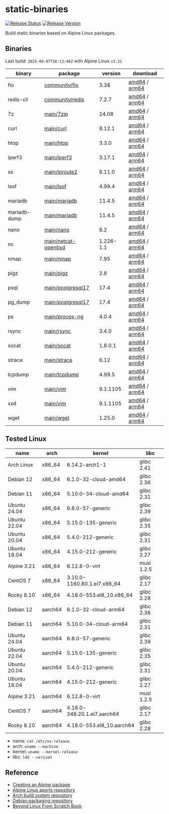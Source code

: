 # static-binaries
[![Release Status](https://github.com/whoisnian/static-binaries/actions/workflows/release.yml/badge.svg)](https://github.com/whoisnian/static-binaries/actions/workflows/release.yml)
[![Release Version](https://img.shields.io/github/v/release/whoisnian/static-binaries?label=version)](https://github.com/whoisnian/static-binaries/releases/latest)

Build static binaries based on Alpine Linux packages.

## Binaries
Last build: `2025-04-07T16:13:46Z` with Alpine Linux `v3.21`

| binary       | package                                                                                         | version   | download                                                                                                                                                                                                                                            |
| ------------ | ----------------------------------------------------------------------------------------------- | --------- | --------------------------------------------------------------------------------------------------------------------------------------------------------------------------------------------------------------------------------------------------- |
| fio          | [community/fio](https://pkgs.alpinelinux.org/package/v3.21/community/x86_64/fio)                | 3.38      | [amd64](https://github.com/whoisnian/static-binaries/releases/download/v20250408.0/fio_v20250408.0_linux_amd64) / [arm64](https://github.com/whoisnian/static-binaries/releases/download/v20250408.0/fio_v20250408.0_linux_arm64)                   |
| redis-cli    | [community/redis](https://pkgs.alpinelinux.org/package/v3.21/community/x86_64/redis)            | 7.2.7     | [amd64](https://github.com/whoisnian/static-binaries/releases/download/v20250408.0/redis-cli_v20250408.0_linux_amd64) / [arm64](https://github.com/whoisnian/static-binaries/releases/download/v20250408.0/redis-cli_v20250408.0_linux_arm64)       |
| 7z           | [main/7zip](https://pkgs.alpinelinux.org/package/v3.21/main/x86_64/7zip)                        | 24.08     | [amd64](https://github.com/whoisnian/static-binaries/releases/download/v20250408.0/7z_v20250408.0_linux_amd64) / [arm64](https://github.com/whoisnian/static-binaries/releases/download/v20250408.0/7z_v20250408.0_linux_arm64)                     |
| curl         | [main/curl](https://pkgs.alpinelinux.org/package/v3.21/main/x86_64/curl)                        | 8.12.1    | [amd64](https://github.com/whoisnian/static-binaries/releases/download/v20250408.0/curl_v20250408.0_linux_amd64) / [arm64](https://github.com/whoisnian/static-binaries/releases/download/v20250408.0/curl_v20250408.0_linux_arm64)                 |
| htop         | [main/htop](https://pkgs.alpinelinux.org/package/v3.21/main/x86_64/htop)                        | 3.3.0     | [amd64](https://github.com/whoisnian/static-binaries/releases/download/v20250408.0/htop_v20250408.0_linux_amd64) / [arm64](https://github.com/whoisnian/static-binaries/releases/download/v20250408.0/htop_v20250408.0_linux_arm64)                 |
| iperf3       | [main/iperf3](https://pkgs.alpinelinux.org/package/v3.21/main/x86_64/iperf3)                    | 3.17.1    | [amd64](https://github.com/whoisnian/static-binaries/releases/download/v20250408.0/iperf3_v20250408.0_linux_amd64) / [arm64](https://github.com/whoisnian/static-binaries/releases/download/v20250408.0/iperf3_v20250408.0_linux_arm64)             |
| ss           | [main/iproute2](https://pkgs.alpinelinux.org/package/v3.21/main/x86_64/iproute2-ss)             | 6.11.0    | [amd64](https://github.com/whoisnian/static-binaries/releases/download/v20250408.0/ss_v20250408.0_linux_amd64) / [arm64](https://github.com/whoisnian/static-binaries/releases/download/v20250408.0/ss_v20250408.0_linux_arm64)                     |
| lsof         | [main/lsof](https://pkgs.alpinelinux.org/package/v3.21/main/x86_64/lsof)                        | 4.99.4    | [amd64](https://github.com/whoisnian/static-binaries/releases/download/v20250408.0/lsof_v20250408.0_linux_amd64) / [arm64](https://github.com/whoisnian/static-binaries/releases/download/v20250408.0/lsof_v20250408.0_linux_arm64)                 |
| mariadb      | [main/mariadb](https://pkgs.alpinelinux.org/package/v3.21/main/x86_64/mariadb-client)           | 11.4.5    | [amd64](https://github.com/whoisnian/static-binaries/releases/download/v20250408.0/mariadb_v20250408.0_linux_amd64) / [arm64](https://github.com/whoisnian/static-binaries/releases/download/v20250408.0/mariadb_v20250408.0_linux_arm64)           |
| mariadb-dump | [main/mariadb](https://pkgs.alpinelinux.org/package/v3.21/main/x86_64/mariadb-client)           | 11.4.5    | [amd64](https://github.com/whoisnian/static-binaries/releases/download/v20250408.0/mariadb-dump_v20250408.0_linux_amd64) / [arm64](https://github.com/whoisnian/static-binaries/releases/download/v20250408.0/mariadb-dump_v20250408.0_linux_arm64) |
| nano         | [main/nano](https://pkgs.alpinelinux.org/package/v3.21/main/x86_64/nano)                        | 8.2       | [amd64](https://github.com/whoisnian/static-binaries/releases/download/v20250408.0/nano_v20250408.0_linux_amd64) / [arm64](https://github.com/whoisnian/static-binaries/releases/download/v20250408.0/nano_v20250408.0_linux_arm64)                 |
| nc           | [main/netcat-openbsd](https://pkgs.alpinelinux.org/package/v3.21/main/x86_64/netcat-openbsd)    | 1.226-1.1 | [amd64](https://github.com/whoisnian/static-binaries/releases/download/v20250408.0/nc_v20250408.0_linux_amd64) / [arm64](https://github.com/whoisnian/static-binaries/releases/download/v20250408.0/nc_v20250408.0_linux_arm64)                     |
| nmap         | [main/nmap](https://pkgs.alpinelinux.org/package/v3.21/main/x86_64/nmap)                        | 7.95      | [amd64](https://github.com/whoisnian/static-binaries/releases/download/v20250408.0/nmap_v20250408.0_linux_amd64) / [arm64](https://github.com/whoisnian/static-binaries/releases/download/v20250408.0/nmap_v20250408.0_linux_arm64)                 |
| pigz         | [main/pigz](https://pkgs.alpinelinux.org/package/v3.21/main/x86_64/pigz)                        | 2.8       | [amd64](https://github.com/whoisnian/static-binaries/releases/download/v20250408.0/pigz_v20250408.0_linux_amd64) / [arm64](https://github.com/whoisnian/static-binaries/releases/download/v20250408.0/pigz_v20250408.0_linux_arm64)                 |
| psql         | [main/postgresql17](https://pkgs.alpinelinux.org/package/v3.21/main/x86_64/postgresql17-client) | 17.4      | [amd64](https://github.com/whoisnian/static-binaries/releases/download/v20250408.0/psql_v20250408.0_linux_amd64) / [arm64](https://github.com/whoisnian/static-binaries/releases/download/v20250408.0/psql_v20250408.0_linux_arm64)                 |
| pg_dump      | [main/postgresql17](https://pkgs.alpinelinux.org/package/v3.21/main/x86_64/postgresql17-client) | 17.4      | [amd64](https://github.com/whoisnian/static-binaries/releases/download/v20250408.0/pg_dump_v20250408.0_linux_amd64) / [arm64](https://github.com/whoisnian/static-binaries/releases/download/v20250408.0/pg_dump_v20250408.0_linux_arm64)           |
| ps           | [main/procps-ng](https://pkgs.alpinelinux.org/package/v3.21/main/x86_64/procps-ng)              | 4.0.4     | [amd64](https://github.com/whoisnian/static-binaries/releases/download/v20250408.0/ps_v20250408.0_linux_amd64) / [arm64](https://github.com/whoisnian/static-binaries/releases/download/v20250408.0/ps_v20250408.0_linux_arm64)                     |
| rsync        | [main/rsync](https://pkgs.alpinelinux.org/package/v3.21/main/x86_64/rsync)                      | 3.4.0     | [amd64](https://github.com/whoisnian/static-binaries/releases/download/v20250408.0/rsync_v20250408.0_linux_amd64) / [arm64](https://github.com/whoisnian/static-binaries/releases/download/v20250408.0/rsync_v20250408.0_linux_arm64)               |
| socat        | [main/socat](https://pkgs.alpinelinux.org/package/v3.21/main/x86_64/socat)                      | 1.8.0.1   | [amd64](https://github.com/whoisnian/static-binaries/releases/download/v20250408.0/socat_v20250408.0_linux_amd64) / [arm64](https://github.com/whoisnian/static-binaries/releases/download/v20250408.0/socat_v20250408.0_linux_arm64)               |
| strace       | [main/strace](https://pkgs.alpinelinux.org/package/v3.21/main/x86_64/strace)                    | 6.12      | [amd64](https://github.com/whoisnian/static-binaries/releases/download/v20250408.0/strace_v20250408.0_linux_amd64) / [arm64](https://github.com/whoisnian/static-binaries/releases/download/v20250408.0/strace_v20250408.0_linux_arm64)             |
| tcpdump      | [main/tcpdump](https://pkgs.alpinelinux.org/package/v3.21/main/x86_64/tcpdump)                  | 4.99.5    | [amd64](https://github.com/whoisnian/static-binaries/releases/download/v20250408.0/tcpdump_v20250408.0_linux_amd64) / [arm64](https://github.com/whoisnian/static-binaries/releases/download/v20250408.0/tcpdump_v20250408.0_linux_arm64)           |
| vim          | [main/vim](https://pkgs.alpinelinux.org/package/v3.21/main/x86_64/vim)                          | 9.1.1105  | [amd64](https://github.com/whoisnian/static-binaries/releases/download/v20250408.0/vim_v20250408.0_linux_amd64) / [arm64](https://github.com/whoisnian/static-binaries/releases/download/v20250408.0/vim_v20250408.0_linux_arm64)                   |
| xxd          | [main/vim](https://pkgs.alpinelinux.org/package/v3.21/main/x86_64/xxd)                          | 9.1.1105  | [amd64](https://github.com/whoisnian/static-binaries/releases/download/v20250408.0/xxd_v20250408.0_linux_amd64) / [arm64](https://github.com/whoisnian/static-binaries/releases/download/v20250408.0/xxd_v20250408.0_linux_arm64)                   |
| wget         | [main/wget](https://pkgs.alpinelinux.org/package/v3.21/main/x86_64/wget)                        | 1.25.0    | [amd64](https://github.com/whoisnian/static-binaries/releases/download/v20250408.0/wget_v20250408.0_linux_amd64) / [arm64](https://github.com/whoisnian/static-binaries/releases/download/v20250408.0/wget_v20250408.0_linux_arm64)                 |

## Tested Linux
| name         | arch    | kernel                      | libc       |
| ------------ | ------- | --------------------------- | ---------- |
| Arch Linux   | x86_64  | 6.14.2-arch1-1              | glibc 2.41 |
| Debian 12    | x86_64  | 6.1.0-32-cloud-amd64        | glibc 2.36 |
| Debian 11    | x86_64  | 5.10.0-34-cloud-amd64       | glibc 2.31 |
| Ubuntu 24.04 | x86_64  | 6.8.0-57-generic            | glibc 2.39 |
| Ubuntu 22.04 | x86_64  | 5.15.0-135-generic          | glibc 2.35 |
| Ubuntu 20.04 | x86_64  | 5.4.0-212-generic           | glibc 2.31 |
| Ubuntu 18.04 | x86_64  | 4.15.0-212-generic          | glibc 2.27 |
| Alpine 3.21  | x86_64  | 6.12.8-0-virt               | musl 1.2.5 |
| CentOS 7     | x86_64  | 3.10.0-1160.80.1.el7.x86_64 | glibc 2.17 |
| Rocky 8.10   | x86_64  | 4.18.0-553.el8_10.x86_64    | glibc 2.28 |
| Debian 12    | aarch64 | 6.1.0-32-cloud-arm64        | glibc 2.36 |
| Debian 11    | aarch64 | 5.10.0-34-cloud-arm64       | glibc 2.31 |
| Ubuntu 24.04 | aarch64 | 6.8.0-57-generic            | glibc 2.39 |
| Ubuntu 22.04 | aarch64 | 5.15.0-135-generic          | glibc 2.35 |
| Ubuntu 20.04 | aarch64 | 5.4.0-212-generic           | glibc 2.31 |
| Ubuntu 18.04 | aarch64 | 4.15.0-212-generic          | glibc 2.27 |
| Alpine 3.21  | aarch64 | 6.12.8-0-virt               | musl 1.2.5 |
| CentOS 7     | aarch64 | 4.18.0-348.20.1.el7.aarch64 | glibc 2.17 |
| Rocky 8.10   | aarch64 | 4.18.0-553.el8_10.aarch64   | glibc 2.28 |

* name: `cat /etc/os-release`
* arch: `uname --machine`
* kernel: `uname --kernel-release`
* libc: `ldd --version`

## Reference
* [Creating an Alpine package](https://wiki.alpinelinux.org/wiki/Creating_an_Alpine_package)
* [Alpine Linux aports repository](https://gitlab.alpinelinux.org/alpine/aports)
* [Arch build system repository](https://gitlab.archlinux.org/archlinux/packaging/packages)
* [Debian packaging repository](https://salsa.debian.org/debian)
* [Beyond Linux From Scratch Book](https://www.linuxfromscratch.org/blfs/view/stable-systemd/)
